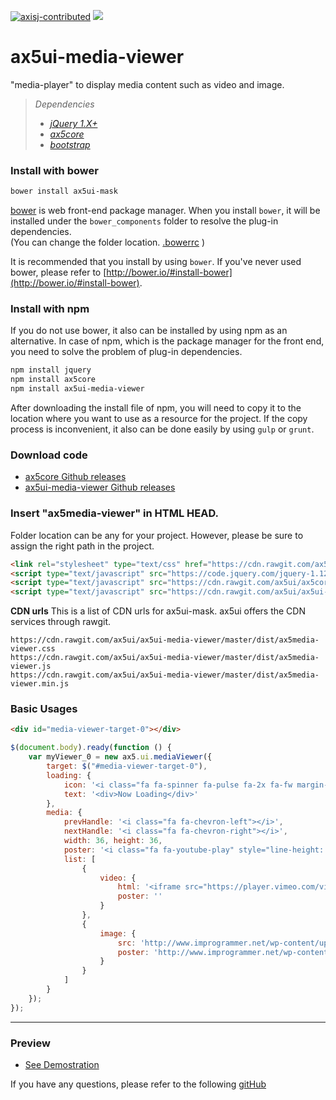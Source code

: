 [![axisj-contributed](https://img.shields.io/badge/AXISJ.com-Contributed-green.svg)](https://github.com/axisj)
![](https://img.shields.io/badge/Seowoo-Mondo&Thomas-red.svg)

# ax5ui-media-viewer
"media-player" to display media content such as video and image.
> *Dependencies*
> * _[jQuery 1.X+](http://jquery.com/)_
> * _[ax5core](http://ax5.io/ax5core)_
> * _[bootstrap](http://getbootstrap.com/)_

### Install with bower
```sh
bower install ax5ui-mask
```
[bower](http://bower.io/#install-bower) is web front-end package manager.
When you install `bower`, it will be installed under the `bower_components` folder to resolve the plug-in dependencies.  
(You can change the folder location. [.bowerrc](http://bower.io/docs/config/#bowerrc-specification) )

It is recommended that you install by using `bower`. 
If you've never used bower, please refer to [http://bower.io/#install-bower](http://bower.io/#install-bower).

### Install with npm
If you do not use bower, it also can be installed by using npm as an alternative.
In case of npm, which is the package manager for the front end, you need to solve the problem of plug-in dependencies.

```sh
npm install jquery
npm install ax5core
npm install ax5ui-media-viewer
```

After downloading the install file of npm, you will need to copy it to the location where you want to use as a resource for the project.
If the copy process is inconvenient, it also can be done easily by using `gulp` or `grunt`.

### Download code
- [ax5core Github releases](https://github.com/ax5ui/ax5core/releases)
- [ax5ui-media-viewer Github releases](https://github.com/ax5ui/ax5ui-media-viewer/releases)


### Insert "ax5media-viewer" in HTML HEAD.

Folder location can be any for your project. However, please be sure to assign the right path in the project.

```html
<link rel="stylesheet" type="text/css" href="https://cdn.rawgit.com/ax5ui/ax5ui-media-viewer/master/dist/ax5media-viewer.css" />
<script type="text/javascript" src="https://code.jquery.com/jquery-1.12.3.min.js"></script>
<script type="text/javascript" src="https://cdn.rawgit.com/ax5ui/ax5core/master/dist/ax5core.min.js"></script>
<script type="text/javascript" src="https://cdn.rawgit.com/ax5ui/ax5ui-media-viewer/master/dist/ax5media-viewer.min.js"></script>
```

**CDN urls**
This is a list of CDN urls for ax5ui-mask. ax5ui offers the CDN services through rawgit.
```
https://cdn.rawgit.com/ax5ui/ax5ui-media-viewer/master/dist/ax5media-viewer.css
https://cdn.rawgit.com/ax5ui/ax5ui-media-viewer/master/dist/ax5media-viewer.js
https://cdn.rawgit.com/ax5ui/ax5ui-media-viewer/master/dist/ax5media-viewer.min.js
```

### Basic Usages
```html
<div id="media-viewer-target-0"></div>
```

```js
$(document.body).ready(function () {
    var myViewer_0 = new ax5.ui.mediaViewer({
        target: $("#media-viewer-target-0"),
        loading: {
            icon: '<i class="fa fa-spinner fa-pulse fa-2x fa-fw margin-bottom" aria-hidden="true"></i>',
            text: '<div>Now Loading</div>'
        },
        media: {
            prevHandle: '<i class="fa fa-chevron-left"></i>',
            nextHandle: '<i class="fa fa-chevron-right"></i>',
            width: 36, height: 36,
            poster: '<i class="fa fa-youtube-play" style="line-height: 32px;font-size: 20px;"></i>',
            list: [
                {
                    video: {
                        html: '<iframe src="https://player.vimeo.com/video/121840700?color=fcfcfc&badge=0" frameborder="0" webkitallowfullscreen mozallowfullscreen allowfullscreen></iframe>',
                        poster: ''
                    }
                },
                {
                    image: {
                        src: 'http://www.improgrammer.net/wp-content/uploads/2015/11/top-20-node-js-Frameworks-1.jpg',
                        poster: 'http://www.improgrammer.net/wp-content/uploads/2015/11/top-20-node-js-Frameworks-1.jpg'
                    }
                }
            ]
        }
    });
});
```

***

### Preview
- [See Demostration](http://ax5.io/ax5ui-media-viewer/demo/index.html)

If you have any questions, please refer to the following [gitHub](https://github.com/ax5ui/ax5ui-kernel)